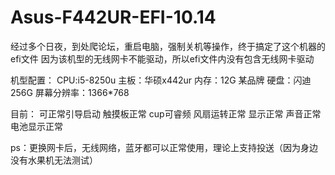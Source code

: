 # Asus-F442UR-EFI-10.14
经过多个日夜，到处爬论坛，重启电脑，强制关机等操作，终于搞定了这个机器的efi文件
因为该机型的无线网卡不能驱动，所以efi文件内没有包含无线网卡驱动

机型配置：
CPU:i5-8250u
主板：华硕x442ur
内存：12G 某品牌
硬盘：闪迪256G
屏幕分辨率：1366*768


目前：
可正常引导启动
触摸板正常
cup可睿频
风扇运转正常
显示正常
声音正常
电池显示正常

ps：更换网卡后，无线网络，蓝牙都可以正常使用，理论上支持投送（因为身边没有水果机无法测试）
